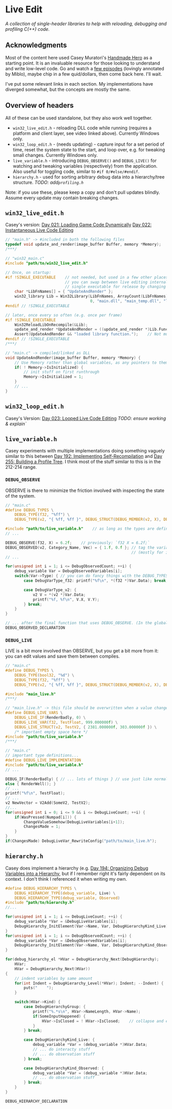 # Live Edit
_A collection of single-header libraries to help with reloading, debugging and profiling C(++) code._

## Acknowledgments
Most of the content here used Casey Muratori's [Handmade Hero](https://www.handmadehero.org) as a starting point.
It is an invaluable resource for those looking to understand and write low-level code.
Go and watch a [few episodes](https://hero.handmade.network/episode/code) (lovingly annotated by Miblo),
maybe chip in a few quid/dollars, then come back here. I'll wait.

I've put some relevant links in each section.
My implementations have diverged somewhat, but the concepts are mostly the same.

## Overview of headers
All of these can be used standalone, but they also work well together.
- `win32_live_edit.h` - reloading DLL code while running (requires a platform and client layer, see video linked above). Currently Windows only.
- `win32_loop_edit.h` - (needs updating) - capture input for a set period of time, reset the system state to the start, and loop over, e.g. for tweaking small changes. Currently Windows only.
- `live_variable.h` - introducing `DEBUG_OBSERVE()` and `DEBUG_LIVE()` for watching and tweaking variables (respectively) from the application. Also useful for toggling code, similar to `#if 0/#else/#endif`.
- `hierarchy.h` - used for sorting arbitrary debug data into a hierarchy/tree structure.
*TODO: add`profiling.h`*

Note: if you use these, please keep a copy and don't pull updates blindly. Assume every update may contain breaking changes.

## `win32_live_edit.h`
Casey's version:
[Day 021: Loading Game Code Dynamically](https://hero.handmade.network/episode/code/day021/)
[Day 022: Instantaneous Live Code Editing](https://hero.handmade.network/episode/code/day022/)

``` c
// "main.h" -> #included in both the following files
typedef void update_and_render(image_buffer Buffer, memory *Memory);
/***/

// "win32_main.c"
#include "path/to/win32_live_edit.h"

// Once, on startup:
#if !SINGLE_EXECUTABLE    // not needed, but used in a few other places as well,
                          // you can swap between live editing internally and a
                          // single executable for release by changing one number
	char *LibFnNames[] = { "UpdateAndRender" };
	win32_library Lib = Win32Library(LibFnNames, ArrayCount(LibFnNames),
									 0, "main.dll", "main_temp.dll", "lock.tmp");
#endif // !SINGLE_EXECUTABLE

// later, once every so often (e.g. once per frame)
#if !SINGLE_EXECUTABLE
	Win32ReloadLibOnRecompile(&Lib); 
	update_and_render *UpdateAndRender = ((update_and_render *)Lib.Functions[0].Function);
	Assert(UpdateAndRender && "loaded library function.");    // Not much point in continuing if key function failed to load
#endif // !SINGLE_EXECUTABLE
/***/

// "main.c" -> compiled/linked as DLL
void UpdateAndRender(image_buffer Buffer, memory *Memory) {
	// Use Memory rather than global variables, as any pointers to them will be invalidated on recompile (roughly)
	if( ! Memory->IsInitialized) {
		// init stuff on first runthrough
		Memory->IsInitialized = 1;
	}
	// ...
}
```

## `win32_loop_edit.h`
Casey's Version:
[Day 023: Looped Live Code Editing](https://hero.handmade.network/episode/code/day023/)
*TODO: ensure working & explain`*

## `live_variable.h`
Casey experiments with multiple implementations doing something vaguely similar to this between
[Day 192: Implementing Self-Recompilation](https://hero.handmade.network/episode/code/day192/) and
[Day 255: Building a Profile Tree](https://hero.handmade.network/episode/code/day255/).
I think most of the stuff similar to this is in the 212-214 range.

### `DEBUG_OBSERVE`
OBSERVE is there to minimize the friction involved with inspecting the state of the system.
``` c
// "main.c"
#define DEBUG_TYPES \
	DEBUG_TYPE(f32, "%ff") \
	DEBUG_TYPE(v2, "{ %ff, %ff }", DEBUG_STRUCT(DEBUG_MEMBER(v2, X), DEBUG_MEMBER(v2, Y)))

#include "path/to/live_variable.h"    // as long as the types are defined first
// ...

DEBUG_OBSERVE(f32, X) = 6.2f;    // previously: `f32 X = 6.2f;`
DEBUG_OBSERVED(v2, Category_Name, Vec) = { 1.f, 0.f }; // tag the variable with a path without affecting its local name
                                                       // (mostly for interaction with `hierarchy.h`)
// ...

for(unsigned int i = 1; i <= DebugObservedCount; ++i) {
	debug_variable Var = DebugObservedVariables[i];
	switch(Var->Type) { // you can do fancy things with the DEBUG_TYPES macro, but let's K.I.S.S. here
		case DebugVarType_f32: printf("%f\n", *(f32 *)Var.Data); break;

		case DebugVarType_v2: {
			v2 V = *(v2 *)Var.Data;
			printf("%f, %f\n", V.X, V.Y);
		} break;
	}
}

// ... after the final function that uses DEBUG_OBSERVE. (In the global space)
DEBUG_OBSERVED_DECLARATION
```

### `DEBUG_LIVE`
LIVE is a bit more involved than OBSERVE, but you get a bit more from it: you can edit values and save them between compiles.
``` c
// "main.c"
#define DEBUG_TYPES \
	DEBUG_TYPE(bool32, "%d") \
	DEBUG_TYPE(f32, "%ff") \
	DEBUG_TYPE(v2, "{ %ff, %ff }", DEBUG_STRUCT(DEBUG_MEMBER(v2, X), DEBUG_MEMBER(v2, Y)))

#include "main_live.h"
/***/

// "main_live.h" -> this file should be overwritten when a value changes (as below)
#define DEBUG_LIVE_VARS \
	DEBUG_LIVE_IF(RenderBadly, 0) \
	DEBUG_LIVE_VAR(f32, TestFloat, 999.000000f) \
	DEBUG_LIVE_STRUCT(v2, TestV2, { 2381.000000f, 303.000000f }) \
	/* important empty space here */
#include "path/to/live_variable.h"
/***/

// "main.c"
// important type definitions...
#define DEBUG_LIVE_IMPLEMENTATION
#include "path/to/live_variable.h"
// ...

DEBUG_IF(RenderBadly) { // ... lots of things } // use just like normal if statement
else { RenderWell(); }
// ...
printf("%f\n", TestFloat);
// ...
v2 NewVector = V2Add(SomeV2, TestV2);
//...
for(unsigned int i = 0; i <= 9 && i <= DebugLiveCount; ++i) {
	if(WasPressed(Numpad[i])) {
		ChangeValueSomehow(DebugLiveVariables[i+1]);
		ChangesMade = 1;
	}
}
if(ChangesMade) DebugLiveVar_RewriteConfig("path/to/main_live.h");

```

## `hierarchy.h`
Casey does implement a hierarchy (e.g. [Day 194: Organizing Debug Variables into a Hierarchy](https://hero.handmade.network/episode/code/day194/),
but if I remember right it's fairly dependent on its context.
I don't think I referenced it when writing my own.

``` c
#define DEBUG_HIERARCHY_TYPES \
	DEBUG_HIERARCHY_TYPE(debug_variable, Live) \
	DEBUG_HIERARCHY_TYPE(debug_variable, Observed)
#include "path/to/hierarchy.h"
//...

for(unsigned int i = 1; i <= DebugLiveCount; ++i) {
	debug_variable *Var = &DebugLiveVariables[i];
	DebugHierarchy_InitElement(Var->Name, Var, DebugHierarchyKind_Live);
}
for(unsigned int i = 1; i <= DebugObservedCount; ++i) {
	debug_variable *Var = &DebugObservedVariables[i];
	DebugHierarchy_InitElement(Var->Name, Var, DebugHierarchyKind_Observed);
}

for(debug_hierarchy_el *HVar = DebugHierarchy_Next(DebugHierarchy);
	HVar;
	HVar = DebugHierarchy_Next(HVar))
{
	// indent variables by same amount
	for(int Indent = DebugHierarchy_Level(*HVar); Indent; --Indent) {
		puts("    ");
	}

	switch(HVar->Kind) {
		case DebugHierarchyGroup: {
			printf("%.*s\n", HVar->NameLength, HVar->Name);
			if(SomeInputHappened) {
				HVar->IsClosed = ! HVar->IsClosed;    // collapse and expand group
			}
		} break;

		case DebugHierarchyKind_Live: {
			debug_variable *Var = (debug_variable *)HVar.Data;
			// ... do interacty stuff
			// ... do observation stuff
		} break;

		case DebugHierarchyKind_Observed: {
			debug_variable *Var = (debug_variable *)HVar.Data;
			// ... do observation stuff
		} break;
	}
}

DEBUG_HIERARCHY_DECLARATION
```
